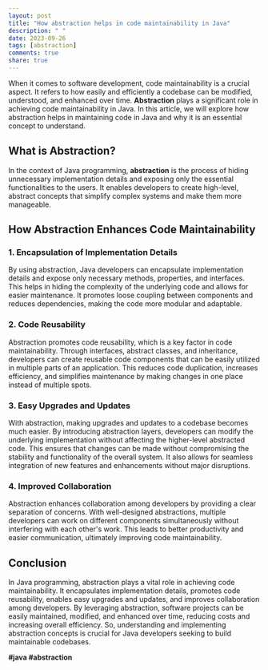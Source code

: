```yaml
---
layout: post
title: "How abstraction helps in code maintainability in Java"
description: " "
date: 2023-09-26
tags: [abstraction]
comments: true
share: true
---
```


When it comes to software development, code maintainability is a crucial aspect. It refers to how easily and efficiently a codebase can be modified, understood, and enhanced over time. **Abstraction** plays a significant role in achieving code maintainability in Java. In this article, we will explore how abstraction helps in maintaining code in Java and why it is an essential concept to understand.

## What is Abstraction?

In the context of Java programming, **abstraction** is the process of hiding unnecessary implementation details and exposing only the essential functionalities to the users. It enables developers to create high-level, abstract concepts that simplify complex systems and make them more manageable.

## How Abstraction Enhances Code Maintainability

### 1. Encapsulation of Implementation Details

By using abstraction, Java developers can encapsulate implementation details and expose only necessary methods, properties, and interfaces. This helps in hiding the complexity of the underlying code and allows for easier maintenance. It promotes loose coupling between components and reduces dependencies, making the code more modular and adaptable.

### 2. Code Reusability

Abstraction promotes code reusability, which is a key factor in code maintainability. Through interfaces, abstract classes, and inheritance, developers can create reusable code components that can be easily utilized in multiple parts of an application. This reduces code duplication, increases efficiency, and simplifies maintenance by making changes in one place instead of multiple spots.

### 3. Easy Upgrades and Updates

With abstraction, making upgrades and updates to a codebase becomes much easier. By introducing abstraction layers, developers can modify the underlying implementation without affecting the higher-level abstracted code. This ensures that changes can be made without compromising the stability and functionality of the overall system. It also allows for seamless integration of new features and enhancements without major disruptions.

### 4. Improved Collaboration

Abstraction enhances collaboration among developers by providing a clear separation of concerns. With well-designed abstractions, multiple developers can work on different components simultaneously without interfering with each other's work. This leads to better productivity and easier communication, ultimately improving code maintainability.

## Conclusion

In Java programming, abstraction plays a vital role in achieving code maintainability. It encapsulates implementation details, promotes code reusability, enables easy upgrades and updates, and improves collaboration among developers. By leveraging abstraction, software projects can be easily maintained, modified, and enhanced over time, reducing costs and increasing overall efficiency. So, understanding and implementing abstraction concepts is crucial for Java developers seeking to build maintainable codebases.

**#java #abstraction**